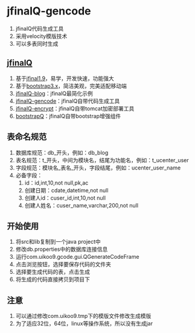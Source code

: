 jfinalQ-gencode
==========================================
1. jfinalQ代码生成工具
2. 采用velocity模版技术
3. 可以多表同时生成

[jfinalQ](http://uikoo9.com/jfinalQ)
---
1. 基于[jfinal1.9](http://www.jfinal.com/)，易学，开发快速，功能强大
2. 基于[bootstrap3.x](http://v3.bootcss.com/)，简洁美观，完美适配移动端
3. [jfinalQ-blog](http://git.oschina.net/uikoo9/jfinalQ-blog)：jfinalQ最简化示例
4. [jfinalQ-gencode](http://git.oschina.net/uikoo9/jfinalQ-gencode)：jfinalQ自带代码生成工具
5. [jfinalQ-encrypt](http://git.oschina.net/uikoo9/jfinalQ-encrypt)：jfinalQ自带tomcat加密部署工具
6. [bootstrapQ](http://uikoo9.com/bootstrapQ)：jfinalQ自带bootstrap增强组件

表命名规范
---
1. 数据库规范：db\_开头，例如：db\_blog
2. 表名规范：t\_开头，中间为模块名，结尾为功能名，例如：t\_ucenter\_user
3. 字段规范：模块名\_表名\_开头，字段结尾，例如：ucenter\_user\_name
4. 必备字段：
	1. id：id,int,10,not null,pk,ac 
	2. 创建日期：cdate,datetime,not null
	3. 创建人id：cuser_id,int,10,not null
	4. 创建人姓名：cuser_name,varchar,200,not null

开始使用
---
1. 将src和lib复制到一个java project中
2. 修改db.properties中的数据库连接信息
3. 运行com.uikoo9.gcode.gui.QGenerateCodeFrame
4. 点击浏览按钮，选择要保存代码的文件夹
5. 选择要生成代码的表，点击生成
6. 将生成的代码直接拷贝到项目下

注意
---
1. 可以通过修改com.uikoo9.tmp下的模版文件修改生成模版
2. 为了适应32位，64位，linux等操作系统，所以没有生成jar

